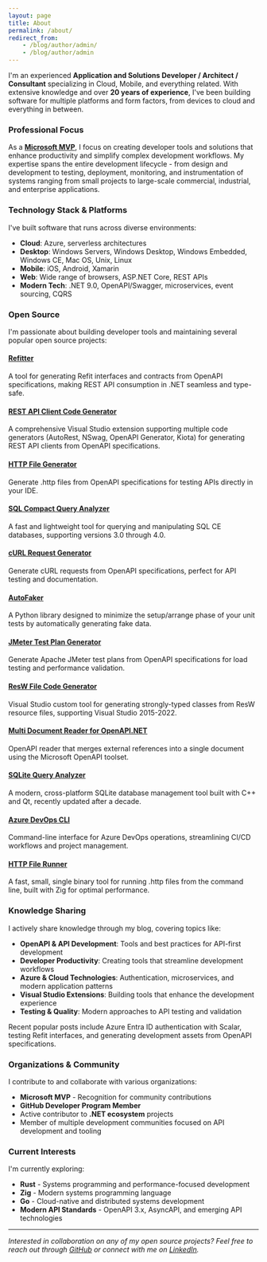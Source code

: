 ```yaml
---
layout: page
title: About
permalink: /about/
redirect_from:
    - /blog/author/admin/
    - /blog/author/admin
---
```


I'm an experienced **Application and Solutions Developer / Architect / Consultant** specializing in Cloud, Mobile, and everything related. With extensive knowledge and over **20 years of experience**, I've been building software for multiple platforms and form factors, from devices to cloud and everything in between.

### Professional Focus

As a **[Microsoft MVP](https://mvp.microsoft.com/en-US/MVP/profile/e343a429-7b0d-ed11-b83f-000d3a1036b3)**, I focus on creating developer tools and solutions that enhance productivity and simplify complex development workflows. My expertise spans the entire development lifecycle - from design and development to testing, deployment, monitoring, and instrumentation of systems ranging from small projects to large-scale commercial, industrial, and enterprise applications.

### Technology Stack & Platforms

I've built software that runs across diverse environments:

- **Cloud**: Azure, serverless architectures
- **Desktop**: Windows Servers, Windows Desktop, Windows Embedded, Windows CE, Mac OS, Unix, Linux
- **Mobile**: iOS, Android, Xamarin
- **Web**: Wide range of browsers, ASP.NET Core, REST APIs
- **Modern Tech**: .NET 9.0, OpenAPI/Swagger, microservices, event sourcing, CQRS

### Open Source

I'm passionate about building developer tools and maintaining several popular open source projects:

#### **[Refitter](https://github.com/christianhelle/refitter)**

A tool for generating Refit interfaces and contracts from OpenAPI specifications, making REST API consumption in .NET seamless and type-safe.

#### **[REST API Client Code Generator](https://github.com/christianhelle/apiclientcodegen)**

A comprehensive Visual Studio extension supporting multiple code generators (AutoRest, NSwag, OpenAPI Generator, Kiota) for generating REST API clients from OpenAPI specifications.

#### **[HTTP File Generator](https://github.com/christianhelle/httpgenerator)**

Generate .http files from OpenAPI specifications for testing APIs directly in your IDE.

#### **[SQL Compact Query Analyzer](https://github.com/christianhelle/sqlcequery)**

A fast and lightweight tool for querying and manipulating SQL CE databases, supporting versions 3.0 through 4.0.

#### **[cURL Request Generator](https://github.com/christianhelle/curlgenerator)**

Generate cURL requests from OpenAPI specifications, perfect for API testing and documentation.

#### **[AutoFaker](https://github.com/christianhelle/autofaker)**

A Python library designed to minimize the setup/arrange phase of your unit tests by automatically generating fake data.

#### **[JMeter Test Plan Generator](https://github.com/christianhelle/jmetercodegen)**

Generate Apache JMeter test plans from OpenAPI specifications for load testing and performance validation.

#### **[ResW File Code Generator](https://github.com/christianhelle/reswcodegen)**

Visual Studio custom tool for generating strongly-typed classes from ResW resource files, supporting Visual Studio 2015-2022.

#### **[Multi Document Reader for OpenAPI.NET](https://github.com/christianhelle/oasreader)**

OpenAPI reader that merges external references into a single document using the Microsoft OpenAPI toolset.

#### **[SQLite Query Analyzer](https://github.com/christianhelle/sqlitequery)**

A modern, cross-platform SQLite database management tool built with C++ and Qt, recently updated after a decade.

#### **[Azure DevOps CLI](https://github.com/christianhelle/azdocli)**

Command-line interface for Azure DevOps operations, streamlining CI/CD workflows and project management.

#### **[HTTP File Runner](https://github.com/christianhelle/httprunner)**

A fast, small, single binary tool for running .http files from the command line, built with Zig for optimal performance.

### Knowledge Sharing

I actively share knowledge through my blog, covering topics like:

- **OpenAPI & API Development**: Tools and best practices for API-first development
- **Developer Productivity**: Creating tools that streamline development workflows  
- **Azure & Cloud Technologies**: Authentication, microservices, and modern application patterns
- **Visual Studio Extensions**: Building tools that enhance the development experience
- **Testing & Quality**: Modern approaches to API testing and validation

Recent popular posts include Azure Entra ID authentication with Scalar, testing Refit interfaces, and generating development assets from OpenAPI specifications.

### Organizations & Community

I contribute to and collaborate with various organizations:

- **Microsoft MVP** - Recognition for community contributions
- **GitHub Developer Program Member**
- Active contributor to **.NET ecosystem** projects
- Member of multiple development communities focused on API development and tooling

### Current Interests

I'm currently exploring:

- **Rust** - Systems programming and performance-focused development
- **Zig** - Modern systems programming language
- **Go** - Cloud-native and distributed systems development
- **Modern API Standards** - OpenAPI 3.x, AsyncAPI, and emerging API technologies

---

*Interested in collaboration on any of my open source projects? Feel free to reach out through [GitHub](https://github.com/christianhelle) or connect with me on [LinkedIn](https://www.linkedin.com/in/christianhelle/).*
